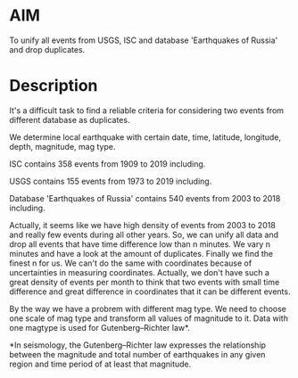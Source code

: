 # AIM

To unify all events from USGS, ISC and database 'Earthquakes of Russia' and drop duplicates.

# Description

It's a difficult task to find a reliable criteria for considering two events from different database as duplicates.

We determine local earthquake with certain date, time, latitude, longitude, depth, magnitude, mag type.

ISC contains 358 events from 1909 to 2019 including.

USGS contains 155 events from 1973 to 2019 including.

Database 'Earthquakes of Russia' contains 540 events from 2003 to 2018 including.

Actually, it seems like we have high density of events from 2003 to 2018 and really few events during all other years.
So, we can unify all data and drop all events that have time difference low than n minutes.
We vary n minutes and have a look at the amount of duplicates. Finally we find the finest n for us.
We can't do the same with coordinates because of uncertainties in measuring coordinates. 
Actually, we don't have such a great density of events per month to think that two events with small time difference 
and great difference in coordinates that it can be different events.


By the way we have a probrem with different mag type. 
We need to choose one scale of mag type and transform all values of magnitude to it.
Data with one magtype is used for Gutenberg–Richter law*.

*In seismology, the Gutenberg–Richter law expresses the relationship between the magnitude and total number of earthquakes
in any given region and time period of at least that magnitude.

